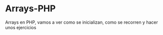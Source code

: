 # Arrays-PHP
Arrays en PHP, vamos a ver como se inicializan, como se recorren  y hacer unos ejercicios
